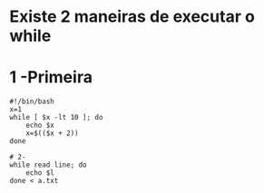 # Existe 2 maneiras de executar o while
# 1 -Primeira
```
#!/bin/bash
x=1
while [ $x -lt 10 ]; do
	echo $x
	x=$(($x + 2))
done

# 2- 
while read line; do
	echo $l
done < a.txt
```
